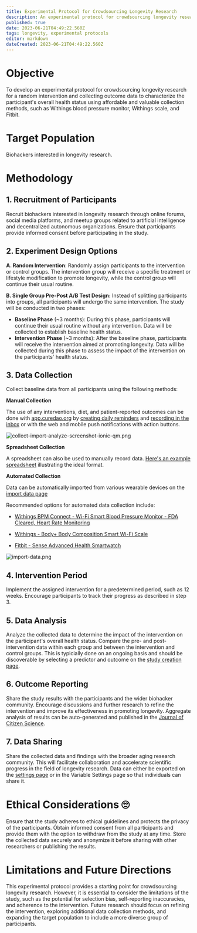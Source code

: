 ```yaml
---
title: Experimental Protocol for Crowdsourcing Longevity Research
description: An experimental protocol for crowdsourcing longevity research for a random intervention and collecting outcome data to characterize the participant's overall health status using affordable and valuable collection methods
published: true
date: 2023-06-21T04:49:22.560Z
tags: longevity, experimental protocols
editor: markdown
dateCreated: 2023-06-21T04:49:22.560Z
---
```


# Objective

To develop an experimental protocol for crowdsourcing longevity research for a random intervention and collecting outcome data to characterize the participant's overall health status using affordable and valuable collection methods, such as Withings blood pressure monitor, Withings scale, and Fitbit.

# Target Population

Biohackers interested in longevity research.

# Methodology

## 1. **Recruitment of Participants**
Recruit biohackers interested in longevity research through online forums, social media platforms, and meetup groups related to artificial intelligence and decentralized autonomous organizations. Ensure that participants provide informed consent before participating in the study.

## 2. Experiment Design Options

**A. Random Intervention**: Randomly assign participants to the intervention or control groups. The intervention group will receive a specific treatment or lifestyle modification to promote longevity, while the control group will continue their usual routine.

**B. Single Group Pre-Post A/B Test Design:** Instead of splitting participants into groups, all participants will undergo the same intervention. The study will be conducted in two phases:

- **Baseline Phase** (~3 months): During this phase, participants will continue their usual routine without any intervention. Data will be collected to establish baseline health status.
- **Intervention Phase** (~3 months): After the baseline phase, participants will receive the intervention aimed at promoting longevity. Data will be collected during this phase to assess the impact of the intervention on the participants' health status.

## 3. **Data Collection**
Collect baseline data from all participants using the following methods:

**Manual Collection**

The use of any interventions, diet, and patient-reported outcomes can be done with [app.curedao.org](https://app.curedao.org/app/public) by [creating daily reminders](https://app.curedao.org/app/public/#/app/reminder-search) and [recording in the inbox](https://app.curedao.org/app/public/#/app/reminders-inbox) or with the web and mobile push notifications with action buttons.

![collect-import-analyze-screenshot-ionic-qm.png](https://static.crowdsourcingcures.org/img/collect-import-analyze-screenshot-ionic-qm.png)

**Spreadsheet Collection**

A spreadsheet can also be used to manually record data. [Here's an example spreadsheet](https://docs.google.com/spreadsheets/d/1SozM09nGi_kejbJ4IdeAhA_ZVGY1WMR_myGX2FB1Rb8/edit#gid=0) illustrating the ideal format.


**Automated Collection**

Data can be automatically imported from various wearable devices on the [import data page](https://app.curedao.org/app/public/#/app/import)

Recommended options for automated data collection include:
   * [Withings BPM Connect - Wi-Fi Smart Blood Pressure Monitor - FDA Cleared, Heart Rate Monitoring](https://www.google.com/url?q=https://www.withings.com/us/en/bpm-connect/shop%3Fsrsltid%3DAR57-fBtWjNT_QW02oWwxt6UrC87d7utdy71ctpijEZZcixhR53jxapAcmI&sa=U&ved=0ahUKEwiXn5mg69L_AhUFlIkEHebADfYQsDwI4QE&usg=AOvVaw3WOAgJVFtJvpTO1NOjYb9o)


   * [Withings - Body+ Body Composition Smart Wi-Fi Scale](https://www.google.com/shopping/product/5113554054521874170?q=withings+scale+bone+mass&rlz=1C1ONGR_enUS975US975&biw=1920&bih=929&sxsrf=APwXEdekbppMDzn65NU2DeLNo22X1YWe8Q:1687298215424&oq=withings+scale+bone&gs_lcp=Cgtwcm9kdWN0cy1jYxADGAAyBwgAEBgQgAQ6EAgAEIoFELEDEIMBELADEEM6CAgAEIAEELADOgUIABCABDoJCAAQDRAYEIAEUNkCWOEPYLkcaABwAHgAgAHiAYgBpQaSAQUwLjUuMZgBAKABAcABAcgBCQ&sclient=products-cc&prds=eto:5099438484788006749_0,pid:9560309519421619383,rsk:PC_4419878456393319127&sa=X&ved=0ahUKEwjLmsPf69L_AhU3mokEHWf5DAEQ8wII9A4)

   * [Fitbit - Sense Advanced Health Smartwatch](https://www.google.com/shopping/product/6935775046411063045?rlz=1C1ONGR_enUS975US975&sxsrf=APwXEdcOmRB4T9mW21JcMon8mL8aSKMjuA:1687298300003&q=fitbit+sense+hrv+oxygen&biw=1920&bih=929&dpr=1&prds=eto:683732774729682177_0,pid:1130388499605091083,rsk:PC_11830074524050600509&sa=X&ved=0ahUKEwjS8ICZ7NL_AhU7jIkEHZe6A9gQ8wII_xE)
   
![import-data.png](https://static.crowdsourcingcures.org/img/import-data.png)

## 4. **Intervention Period**
Implement the assigned intervention for a predetermined period, such as 12 weeks. Encourage participants to track their progress as described in step 3.

## 5. **Data Analysis**
Analyze the collected data to determine the impact of the intervention on the participant's overall health status. Compare the pre- and post-intervention data within each group and between the intervention and control groups.  This is typicially done on an ongoing basis and should be discoverable by selecting a predictor and outcome on the [study creation page](https://app.curedao.org/app/public/#/app/study-creation).

## 6. **Outcome Reporting**
Share the study results with the participants and the wider biohacker community. Encourage discussions and further research to refine the intervention and improve its effectiveness in promoting longevity. Aggregate analysis of results can be auto-generated and published in the [Journal of Citizen Science](https://studies.dfda.earth/variables).

## 7. **Data Sharing**
Share the collected data and findings with the broader aging research community. This will facilitate collaboration and accelerate scientific progress in the field of longevity research.  Data can either be exported on the [settings page](https://app.curedao.org/app/public/#/app/settings) or in the Variable Settings page so that individuals can share it.

# Ethical Considerations 🙄

Ensure that the study adheres to ethical guidelines and protects the privacy of the participants. Obtain informed consent from all participants and provide them with the option to withdraw from the study at any time. Store the collected data securely and anonymize it before sharing with other researchers or publishing the results.

# Limitations and Future Directions 

This experimental protocol provides a starting point for crowdsourcing longevity research. However, it is essential to consider the limitations of the study, such as the potential for selection bias, self-reporting inaccuracies, and adherence to the intervention. Future research should focus on refining the intervention, exploring additional data collection methods, and expanding the target population to include a more diverse group of participants.

